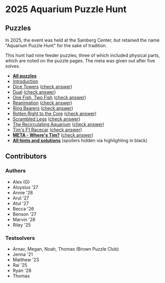 # 2025 Aquarium Puzzle Hunt

## Puzzles

In 2025, the event was held at the Samberg Center, but retained the name "Aquarium Puzzle Hunt" for the sake of tradition.

This hunt had nine feeder puzzles, three of which included physical parts, which are noted on the puzzle pages. The meta was given out after five solves.

- [**All puzzles**](<All Puzzles.pdf>)
- [Introduction](Introduction.pdf)
- [Dice Towers](<Dice Towers.pdf>) ([check answer](https://www.callingit.in/1/#I7PluyEy1sLLwg6y-VrKXAeaX9g6D+4UB0ZBlvxlfa91ls2vJ-WzIwMjUgQXF1YXJpdW0gUHV6emxlIEh1bnRdIERpY2UgVG93ZXJz-))
- [Dual](Dual.pdf) ([check answer](https://www.callingit.in/1/#J6PHCrMk6N15C645-dmeXW0IwYoslSjJBsS1oGF3qDxscF8bt-WzIwMjUgQXF1YXJpdW0gUHV6emxlIEh1bnRdIER1YWw=-))
- [One Fish, Two Fish](<One Fish, Two Fish.pdf>) ([check answer](https://www.callingit.in/1/#HV1FhXdLFkOPkBQi-f2f9xbEJGQ0qf4+WP3O5bAOJCGvXmyJ0-WzIwMjUgQXF1YXJpdW0gUHV6emxlIEh1bnRdIE9uZSBGaXNoLCBUd28gRmlzaA==-))
- [Reanimation](Reanimation.pdf) ([check answer](https://www.callingit.in/1/#tBrg0QlwSrslu5vH-xDbQC/Ikdb4uVSEizU8mhctbCCyniBla-WzIwMjUgQXF1YXJpdW0gUHV6emxlIEh1bnRdIFJlYW5pbWF0aW9u-))
- [Ring Bearers](<Ring Bearers.pdf>) ([check answer](https://www.callingit.in/1/#p1lmB495PreXysXy-mXmKhPqja/anOWgfRvTGq9PZbYsaygAS-WzIwMjUgQXF1YXJpdW0gUHV6emxlIEh1bnRdIFJpbmcgQmVhcmVycw==-))
- [Rotten Right to the Core](<Rotten Right to the Core.pdf>) ([check answer](https://www.callingit.in/1/#vwpbqlger6w7yL6m-CQEiwHogVM7vIEAAeA818MMTxkIhWdJn-WzIwMjUgQXF1YXJpdW0gUHV6emxlIEh1bnRdIFJvdHRlbiBSaWdodCB0byB0aGUgQ29yZQ==-))
- [Scrambled Legs](<Scrambled Legs.pdf>) ([check answer](https://www.callingit.in/1/#3SuSMUIJi+7ZvAzb-TWnFqx98WAu8PIvpCmfDobVVw4r8byZI-WzIwMjUgQXF1YXJpdW0gUHV6emxlIEh1bnRdIFNjcmFtYmxlZCBMZWdz-))
- [The Recirculating Aquarium](<The Recirculating Aquarium.pdf>) ([check answer](https://www.callingit.in/1/#/c2E4oTdpwc4Oote-qWRX/ufQDavZjdqLsDaRH90Q7AJ+Bq3D-WzIwMjUgQXF1YXJpdW0gUHV6emxlIEh1bnRdIFRoZSBSZWNpcmN1bGF0aW5nIEFxdWFyaXVt-))
- [Tim's F1 Racecar](<Tim_s F1 Racecar.pdf>) ([check answer](https://www.callingit.in/1/#41gd21JFdjdDv6FC-LQ9UM5yu/UCjVfr83irVrolrNPT0+IJG-WzIwMjUgQXF1YXJpdW0gUHV6emxlIEh1bnRdIFRpbSdzIEYxIFJhY2VjYXI=-))
- [**META - Where's Tim?**](<META - Where_s Tim_.pdf>) ([check answer](https://www.callingit.in/1/#bxYOn8GlPIZuhucB-H0Br6uzSBQnVqMkani8D1hn0tQkHEaT7-WzIwMjUgQXF1YXJpdW0gUHV6emxlIEh1bnRdIE1FVEEtIFdoZXJlJ3MgVGltPw==-))
- [**All hints and solutions**](<Hints and Solutions.pdf>) (spoilers hidden via highlighting in black)

## Contributors

### Authors
- Alex (G)
- Aloysius '27
- Annie '28
- Arul '27
- Atul '27
- Becca '26
- Benson '27
- Marvin '28
- Riley '25

### Testsolvers
- Arnav, Megan, Noah, Thomas (Brown Puzzle Club)
- Jenna '21
- Matthew '23
- Rai '25
- Ryan '28
- Thomas 
